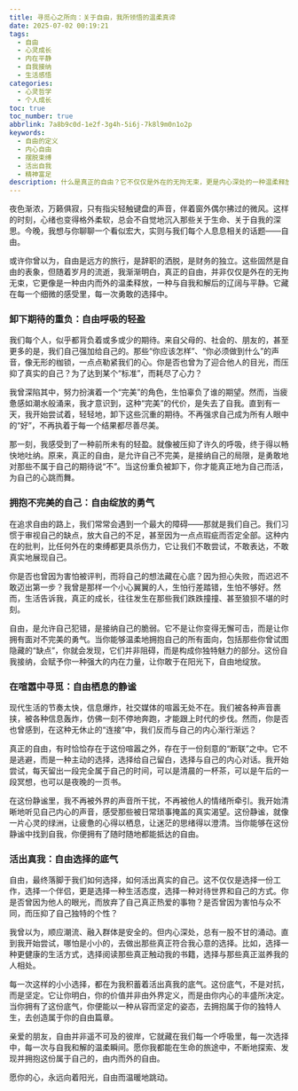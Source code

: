 ```yaml
---
title: 寻觅心之所向：关于自由，我所领悟的温柔真谛
date: 2025-07-02 00:19:21
tags:
  - 自由
  - 心灵成长
  - 内在平静
  - 自我接纳
  - 生活感悟
categories:
  - 心灵哲学
  - 个人成长
toc: true
toc_number: true
abbrlink: 7a8b9c0d-1e2f-3g4h-5i6j-7k8l9m0n1o2p
keywords:
  - 自由的定义
  - 内心自由
  - 摆脱束缚
  - 活出自我
  - 精神富足
description: 什么是真正的自由？它不仅仅是外在的无拘无束，更是内心深处的一种温柔释放。这篇文章，我想与你一同探索，那些关于自由的细腻感悟，如何从束缚中解脱，找到属于自己的那片宁静与辽阔。
---
```


夜色渐浓，万籁俱寂，只有指尖轻触键盘的声音，伴着窗外偶尔拂过的微风。这样的时刻，心绪也变得格外柔软，总会不自觉地沉入那些关于生命、关于自我的深思。今晚，我想与你聊聊一个看似宏大，实则与我们每个人息息相关的话题——自由。

或许你曾以为，自由是远方的旅行，是辞职的洒脱，是财务的独立。这些固然是自由的表象，但随着岁月的流逝，我渐渐明白，真正的自由，并非仅仅是外在的无拘无束，它更像是一种由内而外的温柔释放，一种与自我和解后的辽阔与平静。它藏在每一个细微的感受里，每一次勇敢的选择中。

### 卸下期待的重负：自由呼吸的轻盈

我们每个人，似乎都背负着或多或少的期待。来自父母的、社会的、朋友的，甚至更多的是，我们自己强加给自己的。那些“你应该怎样”、“你必须做到什么”的声音，像无形的枷锁，一点点勒紧我们的心。你是否也曾为了迎合他人的目光，而压抑了真实的自己？为了达到某个“标准”，而耗尽了心力？

我曾深陷其中，努力扮演着一个“完美”的角色，生怕辜负了谁的期望。然而，当疲惫感如潮水般涌来，我才意识到，这种“完美”的代价，是失去了自我。直到有一天，我开始尝试着，轻轻地，卸下这些沉重的期待。不再强求自己成为所有人眼中的“好”，不再执着于每一个结果都尽善尽美。

那一刻，我感受到了一种前所未有的轻盈。就像被压抑了许久的呼吸，终于得以畅快地吐纳。原来，真正的自由，是允许自己不完美，是接纳自己的局限，是勇敢地对那些不属于自己的期待说“不”。当这份重负被卸下，你才能真正地为自己而活，为自己的心跳而舞。

### 拥抱不完美的自己：自由绽放的勇气

在追求自由的路上，我们常常会遇到一个最大的障碍——那就是我们自己。我们习惯于审视自己的缺点，放大自己的不足，甚至因为一点点瑕疵而否定全部。这种内在的批判，比任何外在的束缚都更具杀伤力，它让我们不敢尝试，不敢表达，不敢真实地展现自己。

你是否也曾因为害怕被评判，而将自己的想法藏在心底？因为担心失败，而迟迟不敢迈出第一步？我曾是那样一个小心翼翼的人，生怕行差踏错，生怕不够好。然而，生活告诉我，真正的成长，往往发生在那些我们跌跌撞撞、甚至狼狈不堪的时刻。

自由，是允许自己犯错，是接纳自己的脆弱。它不是让你变得无懈可击，而是让你拥有面对不完美的勇气。当你能够温柔地拥抱自己的所有面向，包括那些你曾试图隐藏的“缺点”，你就会发现，它们并非阻碍，而是构成你独特魅力的部分。这份自我接纳，会赋予你一种强大的内在力量，让你敢于在阳光下，自由地绽放。

### 在喧嚣中寻觅：自由栖息的静谧

现代生活的节奏太快，信息爆炸，社交媒体的喧嚣无处不在。我们被各种声音裹挟，被各种信息轰炸，仿佛一刻不停地奔跑，才能跟上时代的步伐。然而，你是否也曾感到，在这种无休止的“连接”中，我们反而与自己的内心渐行渐远？

真正的自由，有时恰恰存在于这份喧嚣之外，存在于一份刻意的“断联”之中。它不是逃避，而是一种主动的选择，选择给自己留白，选择与自己的内心对话。我开始尝试，每天留出一段完全属于自己的时间，可以是清晨的一杯茶，可以是午后的一段冥想，也可以是夜晚的一页书。

在这份静谧里，我不再被外界的声音所干扰，不再被他人的情绪所牵引。我开始清晰地听见自己内心的声音，感受那些被日常琐事掩盖的真实渴望。这份静谧，就像一片心灵的绿洲，让疲惫的心得以栖息，让迷茫的思绪得以澄清。当你能够在这份静谧中找到自我，你便拥有了随时随地都能抵达的自由。

### 活出真我：自由选择的底气

自由，最终落脚于我们如何选择，如何活出真实的自己。这不仅仅是选择一份工作，选择一个伴侣，更是选择一种生活态度，选择一种对待世界和自己的方式。你是否曾因为他人的眼光，而放弃了自己真正热爱的事物？是否曾因为害怕与众不同，而压抑了自己独特的个性？

我曾以为，顺应潮流、融入群体是安全的。但内心深处，总有一股不甘的涌动。直到我开始尝试，哪怕是小小的，去做出那些真正符合我心意的选择。比如，选择一种更健康的生活方式，选择阅读那些真正触动我的书籍，选择与那些真正滋养我的人相处。

每一次这样的小小选择，都在为我积蓄着活出真我的底气。这份底气，不是对抗，而是坚定。它让你明白，你的价值并非由外界定义，而是由你内心的丰盛所决定。当你拥有了这份底气，你便能以一种从容而坚定的姿态，去拥抱属于你的独特人生，去创造属于你的自由篇章。

亲爱的朋友，自由并非遥不可及的彼岸，它就藏在我们每一个呼吸里，每一次选择中，每一次与自我和解的温柔瞬间。愿你我都能在生命的旅途中，不断地探索、发现并拥抱这份属于自己的，由内而外的自由。

愿你的心，永远向着阳光，自由而温暖地跳动。